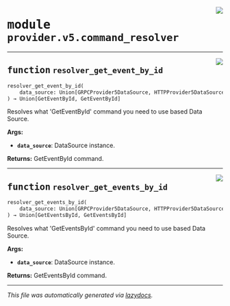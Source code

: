 <!-- markdownlint-disable -->

<a href="../../th2_data_services/provider/v5/command_resolver.py#L0"><img align="right" style="float:right;" src="https://img.shields.io/badge/-source-cccccc?style=flat-square"></a>

# <kbd>module</kbd> `provider.v5.command_resolver`





---

<a href="../../th2_data_services/provider/v5/command_resolver.py#L13"><img align="right" style="float:right;" src="https://img.shields.io/badge/-source-cccccc?style=flat-square"></a>

## <kbd>function</kbd> `resolver_get_event_by_id`

```python
resolver_get_event_by_id(
    data_source: Union[GRPCProvider5DataSource, HTTPProvider5DataSource]
) → Union[GetEventById, GetEventById]
```

Resolves what 'GetEventById' command you need to use based Data Source. 



**Args:**
 
 - <b>`data_source`</b>:  DataSource instance. 



**Returns:**
 GetEventById command. 


---

<a href="../../th2_data_services/provider/v5/command_resolver.py#L32"><img align="right" style="float:right;" src="https://img.shields.io/badge/-source-cccccc?style=flat-square"></a>

## <kbd>function</kbd> `resolver_get_events_by_id`

```python
resolver_get_events_by_id(
    data_source: Union[GRPCProvider5DataSource, HTTPProvider5DataSource]
) → Union[GetEventsById, GetEventsById]
```

Resolves what 'GetEventsById' command you need to use based Data Source. 



**Args:**
 
 - <b>`data_source`</b>:  DataSource instance. 



**Returns:**
 GetEventsById command. 




---

_This file was automatically generated via [lazydocs](https://github.com/ml-tooling/lazydocs)._
